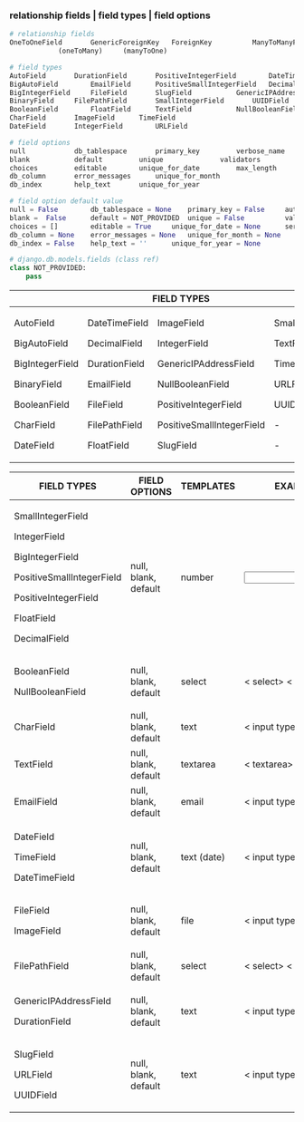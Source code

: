 ### relationship fields | field types | field options
```python
# relationship fields
OneToOneField		GenericForeignKey	ForeignKey			ManyToManyField
			(oneToMany)		(manyToOne)

# field types
AutoField		DurationField		PositiveIntegerField		DateTimeField
BigAutoField		EmailField		PositiveSmallIntegerField	DecimalField
BigIntegerField		FileField		SlugField			GenericIPAddressField
BinaryField		FilePathField		SmallIntegerField		UUIDField
BooleanField		FloatField		TextField			NullBooleanField
CharField		ImageField		TimeField
DateField		IntegerField		URLField

# field options
null			db_tablespace		primary_key			verbose_name
blank			default			unique				validators
choices			editable		unique_for_date			max_length
db_column		error_messages		unique_for_month
db_index		help_text		unique_for_year

# field option default value
null = False		db_tablespace = None	primary_key = False		auto_created = False
blank =  False		default = NOT_PROVIDED	unique = False			validators = []
choices = []		editable = True		unique_for_date = None		serialize = True
db_column = None	error_messages = None	unique_for_month = None		max_length = None
db_index = False	help_text = ''		unique_for_year = None

# django.db.models.fields (class ref)
class NOT_PROVIDED:
    pass
```

<table>
    <thead>
        <tr>
            <th colspan=4>FIELD TYPES</th>
			<th></th>
			<th colspan=3>FIELD OPTIONS</th>
        </tr>
    </thead>
    <tbody>
		<tr>
            <td>
		    	<p>AutoField</p>
				<p>BigAutoField</p>
				<p>BigIntegerField</p>
				<p>BinaryField</p>
				<p>BooleanField</p>
				<p>CharField</p>
				<p>DateField</p>
			</td>
			<td>
				<p>DateTimeField</p>
				<p>DecimalField</p>
				<p>DurationField</p>
				<p>EmailField</p>
				<p>FileField</p>
				<p>FilePathField</p>
				<p>FloatField</p>
			</td>
			<td>
				<p>ImageField</p>
				<p>IntegerField</p>
				<p>GenericIPAddressField</p>
				<p>NullBooleanField</p>
				<p>PositiveIntegerField</p>
				<p>PositiveSmallIntegerField</p>
				<p>SlugField</p>
			</td>
			<td>
				<p>SmallIntegerField</p>
				<p>TextField</p>
				<p>TimeField</p>
				<p>URLField</p>
				<p>UUIDField</p>
				<p>-</p>
				<p>-</p>
			</td>
			<td></td>
			<td>
				<p>null</p>
				<p>blank</p>
				<p>choices</p>
				<p>db_column</p>
				<p>db_index</p>
				<p>db_tablespace</p>
				<p>default</p>
			</td>
			<td>
				<p>editable</p>
				<p>error_messages</p>
				<p>help_text</p>
				<p>primary_key</p>
				<p>unique</p>
				<p>unique_for_date</p>
				<p>unique_for_month</p>
			</td>
			<td>
				<p>unique_for_year</p>
				<p>verbose_name</p>
				<p>validators</p>
				<p>-</p>
				<p>-</p>
				<p>-</p>
				<p>-</p>
			</td>
        </tr>
    </tbody>
</table>


<table>
    <thead>
        <tr>
            <th>FIELD TYPES</th>
            <th>FIELD OPTIONS</th>
			<th>TEMPLATES</th>
			<th>EXAMPLE</th>
        </tr>
    </thead>
    <tbody>
		<tr>
            <td>
		    	<p>SmallIntegerField</p>
				<p>IntegerField</p>
				<p>BigIntegerField</p>
				<p>PositiveSmallIntegerField</p>
				<p>PositiveIntegerField</p>
				<p>FloatField</p>
				<p>DecimalField</p>
			</td>
			<td>
				null, blank, default
			</td>
			<td>
				number
			</td>
			<td>	
				<input type='number' />
			</td>
        </tr>
		<tr>
            <td>
		    	<p>BooleanField</p>
				<p>NullBooleanField</p>
			</td>
			<td>
				null, blank, default
			</td>
			<td>
				select
			</td>
			<td>
				< select> < /select>
			</td>
        </tr>
		<tr>
            <td>
		    	<p>CharField</p>
			</td>
			<td>
				null, blank, default
			</td>
			<td>
				text
			</td>
			<td>
				< input type="text" />
			</td>
        </tr>
		<tr>
            <td>
		    	<p>TextField</p>
			</td>
			<td>
				null, blank, default
			</td>
			<td>
				textarea
			</td>
			<td>
				< textarea> < /textarea>
			</td>
        </tr>
		<tr>
            <td>
		    	<p>EmailField</p>
			</td>
			<td>
				null, blank, default
			</td>
			<td>
				email
			</td>
			<td>
				< input type="email" />
			</td>
        </tr>
		<tr>
            <td>
		    	<p>DateField</p>
				<p>TimeField</p>
				<p>DateTimeField</p>
			</td>
			<td>
				null, blank, default
			</td>
			<td>
				text (date)
			</td>
			<td>
				< input type="text" />
			</td>
        </tr>
		<tr>
            <td>
		    	<p>FileField</p>
				<p>ImageField</p>
			</td>
			<td>
				null, blank, default
			</td>
			<td>
				file
			</td>
			<td>
				< input type="file" />
			</td>
        </tr>
		<tr>
            <td>
		    	<p>FilePathField</p>
			</td>
			<td>
				null, blank, default
			</td>
			<td>
				select
			</td>
			<td>
				< select> < /select>
			</td>
        </tr>
		<tr>
            <td>
		    	<p>GenericIPAddressField</p>
				<p>DurationField</p>
			</td>
			<td>
				null, blank, default
			</td>
			<td>
				text
			</td>
			<td>
				< input type="text" />
			</td>
        </tr>
		<tr>
            <td>
		    	<p>SlugField</p>
				<p>URLField</p>
				<p>UUIDField</p>
			</td>
			<td>
				null, blank, default
			</td>
			<td>
				text
			</td>
			<td>
				< input type="text" />
			</td>
        </tr>
    </tbody>
</table>

